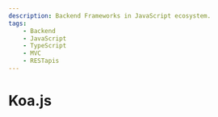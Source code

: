 ```yaml
---
description: Backend Frameworks in JavaScript ecosystem.
tags:
    - Backend
    - JavaScript
    - TypeScript
    - MVC
    - RESTapis
---
```


# Koa.js
